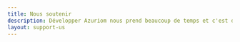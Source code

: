 ```yaml
---
title: Nous soutenir
description: Développer Azuriom nous prend beaucoup de temps et c'est donc grâce à votre soutien que ce projet peut continuer de façon totalement gratuite et libre pour tous !
layout: support-us
---
```

